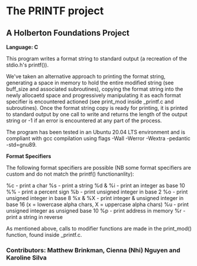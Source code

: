 # The PRINTF project
## A Holberton Foundations Project

**Language: C**

This program writes a format string to standard output (a recreation of the stdio.h's printf()).

We've taken an alternative approach to printing the format string, generating a space in memory to hold the entire modified string (see buff_size and associated subroutines), copying the format string into the newly allocaetd space and progressively manipulating it as each format specifier is encountered actioned (see print_mod inside _printf.c and subroutines). Once the format string copy is ready for printing, it is printed to standard output by one call to write and returns the length of the output string or -1 if an error is encountered at any part of the process.

The program has been tested in an Ubuntu 20.04 LTS environment and is compliant with gcc compilation using flags -Wall -Werror -Wextra -pedantic -std=gnu89.

**Format Specifiers**

The following format specifiers are possible (NB some format specifiers are custom and do not match the printf() functionanlity):

%c - print a char
%s - print a string
%d & %i - print an integer as base 10
%% - print a percent sign
%b - print unsigned integer in base 2
%o - print unsigned integer in base 8
%x & %X - print integer & unsigned integer in base 16 (x = lowercase alpha chars, X = uppercase alpha chars)
%u - print unsigned integer as unsigned base 10
%p - print address in memory
%r - print a string in reverse

As mentioned above, calls to modifier functions are made in the print_mod() function, found inside _printf.c.

### Contributors: Matthew Brinkman, Cienna (Nhi) Nguyen and Karoline Silva
